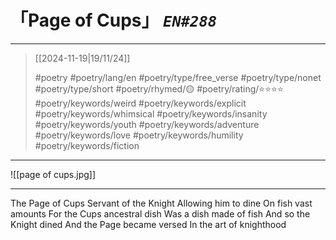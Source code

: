 # 「Page of Cups」 *`EN#288`*

---

> [[2024-11-19|19/11/24]]
> 
> #poetry 
> #poetry/lang/en 
> #poetry/type/free_verse #poetry/type/nonet #poetry/type/short 
> #poetry/rhymed/🟡 
> #poetry/rating/⭐⭐⭐⭐ 
>  #poetry/keywords/weird #poetry/keywords/explicit #poetry/keywords/whimsical #poetry/keywords/insanity #poetry/keywords/youth #poetry/keywords/adventure #poetry/keywords/love #poetry/keywords/humility #poetry/keywords/fiction 

---

![[page of cups.jpg]]

---

The Page of Cups
Servant of the Knight
Allowing him to dine
On fish vast amounts
For the Cups ancestral dish
Was a dish made of fish
And so the Knight dined
And the Page became versed
In the art of knighthood